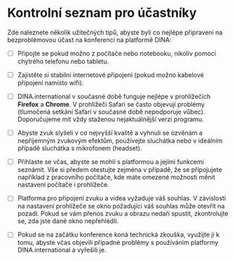 # Kontrolní seznam pro účastníky

Zde naleznete několik užitečných tipů, abyste byli co nejlépe připraveni na bezproblémovou účast na konferenci na platformě DINA:

* [ ] Připojte se pokud možno z počítače nebo notebooku, nikoliv pomocí chytrého telefonu nebo tabletu.
* [ ] 
  Zajistěte si stabilní internetové připojení \(pokud možno kabelové připojení namísto wifi\).

* [ ] 
  DINA.international v současné době funguje nejlépe v prohlížečích **Firefox** a **Chrome**. V prohlížeči Safari se často objevují problémy \(tlumočená setkání Safari v současné době nepodporuje vůbec\). Doporučujeme mít vždy staženou nejaktuálnější verzi programu.

* [ ] 
  Abyste zvuk slyšeli v co nejvyšší kvalitě a vyhnuli se ozvěnám a nepříjemným zvukovým efektům, používejte sluchátka nebo v ideálním případě sluchátka s mikrofonem \(headset\).

* [ ] 
  Přihlaste se včas, abyste se mohli s platformou a jejími funkcemi seznámit. Vše si předem otestujte zejména v případě, že se připojujete například z pracovního počítače, kde máte omezené možnosti měnit nastavení počítače i prohlížeče.

* [ ] Platforma pro připojení zvuku a videa vyžaduje váš souhlas. V závislosti na nastavení prohlížeče se okno požadující váš souhlas může otevřít na pozadí. Pokud se vám přenos zvuku a obrazu nedaří spustit, zkontrolujte se, zda jste dané okno nepřehlédli.
* [ ]  Pokud se na začátku konference koná technická zkouška, využijte ji k tomu, abyste včas objevili případné problémy s používáním platformy DINA.international a vyřešili je.

